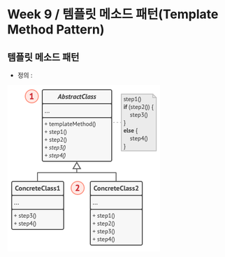 # Week 9 / 템플릿 메소드 패턴(Template Method Pattern)

## 템플릿 메소드 패턴
- 정의 : 

![01](https://github.com/canyuo/canyuo.github.io/blob/main/week9_image1.png)

```cpp
```
